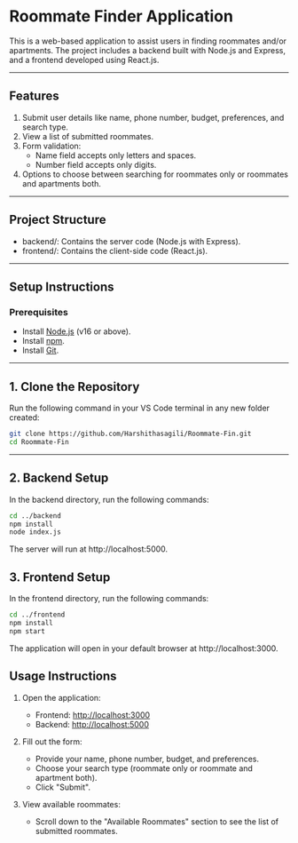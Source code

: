 # Roommate Finder Application

This is a web-based application to assist users in finding roommates and/or apartments. The project includes a backend built with Node.js and Express, and a frontend developed using React.js.

---

## Features
1. Submit user details like name, phone number, budget, preferences, and search type.
2. View a list of submitted roommates.
3. Form validation:
   - Name field accepts only letters and spaces.
   - Number field accepts only digits.
4. Options to choose between searching for roommates only or roommates and apartments both.

---

## Project Structure
- backend/: Contains the server code (Node.js with Express).
- frontend/: Contains the client-side code (React.js).

---

## Setup Instructions

### Prerequisites
- Install [Node.js](https://nodejs.org/) (v16 or above).
- Install [npm](https://www.npmjs.com/).
- Install [Git](https://git-scm.com/).

---

## 1. Clone the Repository
Run the following command in your VS Code terminal in any new folder created:

```bash
git clone https://github.com/Harshithasagili/Roommate-Fin.git
cd Roommate-Fin
```

---

## 2. Backend Setup
In the backend directory, run the following commands:

```bash
cd ../backend
npm install
node index.js
```
The server will run at http://localhost:5000.

## 3. Frontend Setup
In the frontend directory, run the following commands:

```bash
cd ../frontend
npm install
npm start
```
The application will open in your default browser at http://localhost:3000.

## Usage Instructions

1. Open the application:
   - Frontend: [http://localhost:3000](http://localhost:3000)
   - Backend: [http://localhost:5000](http://localhost:5000)

2. Fill out the form:
   - Provide your name, phone number, budget, and preferences.
   - Choose your search type (roommate only or roommate and apartment both).
   - Click "Submit".

3. View available roommates:
   - Scroll down to the "Available Roommates" section to see the list of submitted roommates.




